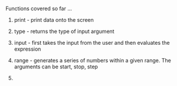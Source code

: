 Functions covered so far ...

1. print - print data onto the screen
   
      
2. type - returns the type of input argument
   
3. input - first takes the input from the user and then evaluates the expression

4. range - generates a series of numbers within a given range. The arguments can be start, stop, step
   
5. 

    